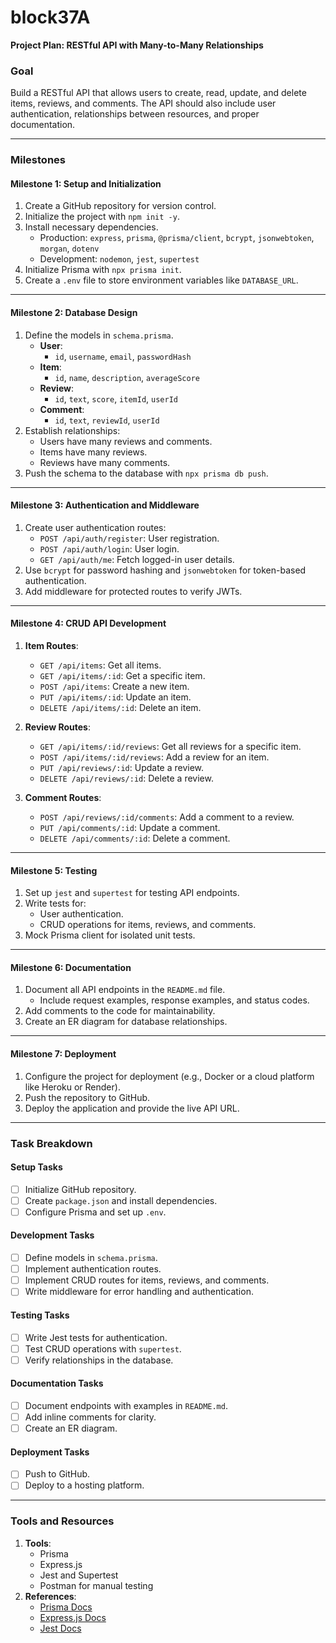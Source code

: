 # block37A

**Project Plan: RESTful API with Many-to-Many Relationships**

### **Goal**
Build a RESTful API that allows users to create, read, update, and delete items, reviews, and comments. The API should also include user authentication, relationships between resources, and proper documentation.

---

### **Milestones**

#### **Milestone 1: Setup and Initialization**
1. Create a GitHub repository for version control.
2. Initialize the project with `npm init -y`.
3. Install necessary dependencies.
   - Production: `express`, `prisma`, `@prisma/client`, `bcrypt`, `jsonwebtoken`, `morgan`, `dotenv`
   - Development: `nodemon`, `jest`, `supertest`
4. Initialize Prisma with `npx prisma init`.
5. Create a `.env` file to store environment variables like `DATABASE_URL`.

---

#### **Milestone 2: Database Design**
1. Define the models in `schema.prisma`.
   - **User**:
     - `id`, `username`, `email`, `passwordHash`
   - **Item**:
     - `id`, `name`, `description`, `averageScore`
   - **Review**:
     - `id`, `text`, `score`, `itemId`, `userId`
   - **Comment**:
     - `id`, `text`, `reviewId`, `userId`
2. Establish relationships:
   - Users have many reviews and comments.
   - Items have many reviews.
   - Reviews have many comments.
3. Push the schema to the database with `npx prisma db push`.

---

#### **Milestone 3: Authentication and Middleware**
1. Create user authentication routes:
   - `POST /api/auth/register`: User registration.
   - `POST /api/auth/login`: User login.
   - `GET /api/auth/me`: Fetch logged-in user details.
2. Use `bcrypt` for password hashing and `jsonwebtoken` for token-based authentication.
3. Add middleware for protected routes to verify JWTs.

---

#### **Milestone 4: CRUD API Development**
1. **Item Routes**:
   - `GET /api/items`: Get all items.
   - `GET /api/items/:id`: Get a specific item.
   - `POST /api/items`: Create a new item.
   - `PUT /api/items/:id`: Update an item.
   - `DELETE /api/items/:id`: Delete an item.

2. **Review Routes**:
   - `GET /api/items/:id/reviews`: Get all reviews for a specific item.
   - `POST /api/items/:id/reviews`: Add a review for an item.
   - `PUT /api/reviews/:id`: Update a review.
   - `DELETE /api/reviews/:id`: Delete a review.

3. **Comment Routes**:
   - `POST /api/reviews/:id/comments`: Add a comment to a review.
   - `PUT /api/comments/:id`: Update a comment.
   - `DELETE /api/comments/:id`: Delete a comment.

---

#### **Milestone 5: Testing**
1. Set up `jest` and `supertest` for testing API endpoints.
2. Write tests for:
   - User authentication.
   - CRUD operations for items, reviews, and comments.
3. Mock Prisma client for isolated unit tests.

---

#### **Milestone 6: Documentation**
1. Document all API endpoints in the `README.md` file.
   - Include request examples, response examples, and status codes.
2. Add comments to the code for maintainability.
3. Create an ER diagram for database relationships.

---

#### **Milestone 7: Deployment**
1. Configure the project for deployment (e.g., Docker or a cloud platform like Heroku or Render).
2. Push the repository to GitHub.
3. Deploy the application and provide the live API URL.

---

### **Task Breakdown**

#### **Setup Tasks**
- [ ] Initialize GitHub repository.
- [ ] Create `package.json` and install dependencies.
- [ ] Configure Prisma and set up `.env`.

#### **Development Tasks**
- [ ] Define models in `schema.prisma`.
- [ ] Implement authentication routes.
- [ ] Implement CRUD routes for items, reviews, and comments.
- [ ] Write middleware for error handling and authentication.

#### **Testing Tasks**
- [ ] Write Jest tests for authentication.
- [ ] Test CRUD operations with `supertest`.
- [ ] Verify relationships in the database.

#### **Documentation Tasks**
- [ ] Document endpoints with examples in `README.md`.
- [ ] Add inline comments for clarity.
- [ ] Create an ER diagram.

#### **Deployment Tasks**
- [ ] Push to GitHub.
- [ ] Deploy to a hosting platform.

---

### **Tools and Resources**
1. **Tools**:
   - Prisma
   - Express.js
   - Jest and Supertest
   - Postman for manual testing
2. **References**:
   - [Prisma Docs](https://www.prisma.io/docs)
   - [Express.js Docs](https://expressjs.com/)
   - [Jest Docs](https://jestjs.io/)


